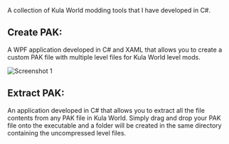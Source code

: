 A collection of Kula World modding tools that I have developed in C#.

Create PAK:
-----

A WPF application developed in C# and XAML that allows you to create a custom PAK file with multiple level files for Kula World level mods.

![Screenshot 1](https://www.satial.xyz/screenshots/GLpGftsEWTDJjzyR.png)

Extract PAK:
-----

An application developed in C# that allows you to extract all the file contents from any PAK file in Kula World. Simply drag and drop your PAK file onto the executable and a folder will be created in the same directory containing the uncompressed level files.

